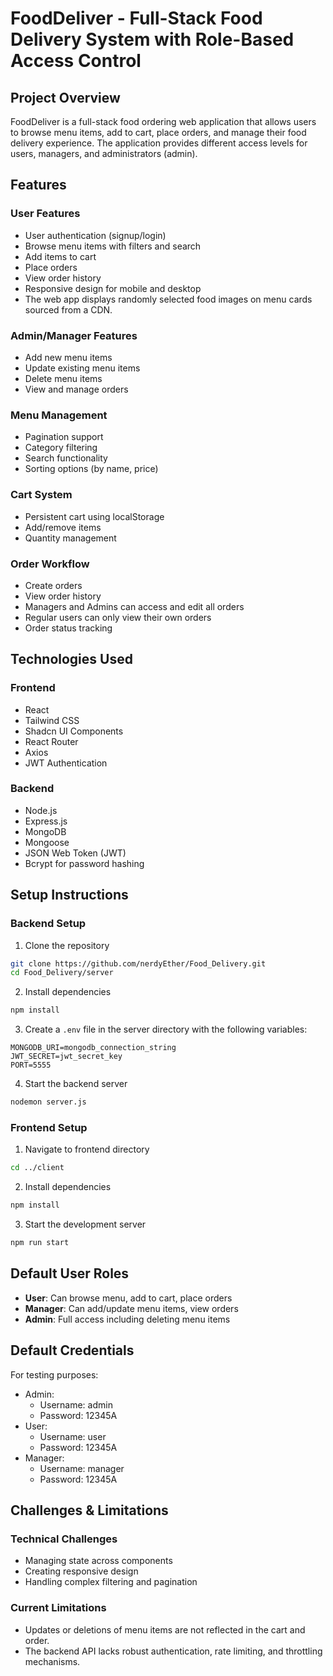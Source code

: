 # FoodDeliver - Full-Stack Food Delivery System with Role-Based Access Control

## Project Overview

FoodDeliver is a full-stack food ordering web application that allows users to browse menu items, add to cart, place orders, and manage their food delivery experience. The application provides different access levels for users, managers, and administrators (admin).

## Features

### User Features
- User authentication (signup/login)
- Browse menu items with filters and search
- Add items to cart
- Place orders
- View order history
- Responsive design for mobile and desktop
- The web app displays randomly selected food images on menu cards sourced from a CDN.

### Admin/Manager Features
- Add new menu items
- Update existing menu items
- Delete menu items
- View and manage orders

 ### Menu Management
- Pagination support
- Category filtering
- Search functionality
- Sorting options (by name, price)

### Cart System
- Persistent cart using localStorage
- Add/remove items
- Quantity management

### Order Workflow
- Create orders
- View order history
- Managers and Admins can access and edit all orders
- Regular users can only view their own orders
- Order status tracking
  


## Technologies Used

### Frontend
- React
- Tailwind CSS
- Shadcn UI Components
- React Router
- Axios
- JWT Authentication

### Backend
- Node.js
- Express.js
- MongoDB
- Mongoose
- JSON Web Token (JWT)
- Bcrypt for password hashing


## Setup Instructions

### Backend Setup

1. Clone the repository
```bash
git clone https://github.com/nerdyEther/Food_Delivery.git
cd Food_Delivery/server
```

2. Install dependencies
```bash
npm install
```

3. Create a `.env` file in the server directory with the following variables:
```
MONGODB_URI=mongodb_connection_string
JWT_SECRET=jwt_secret_key
PORT=5555
```

4. Start the backend server
```bash
nodemon server.js
```

### Frontend Setup

1. Navigate to frontend directory
```bash
cd ../client
```

2. Install dependencies
```bash
npm install
```

3. Start the development server
```bash
npm run start
```

## Default User Roles

- **User**: Can browse menu, add to cart, place orders
- **Manager**: Can add/update menu items, view orders
- **Admin**: Full access including deleting menu items

## Default Credentials

For testing purposes:
- Admin: 
  - Username: admin
  - Password: 12345A
- User: 
  - Username: user
  - Password: 12345A
- Manager: 
  - Username: manager
  - Password: 12345A



## Challenges & Limitations

### Technical Challenges
- Managing state across components
- Creating responsive design
- Handling complex filtering and pagination 

### Current Limitations
- Updates or deletions of menu items are not reflected in the cart and order.
- The backend API lacks robust authentication, rate limiting, and throttling mechanisms.


